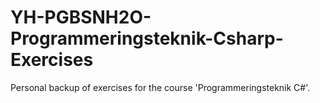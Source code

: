 # YH-PGBSNH2O-Programmeringsteknik-Csharp-Exercises
 
Personal backup of exercises for the course 'Programmeringsteknik C#'.
